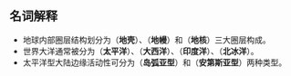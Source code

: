 ## 名词解释

- 地球内部圈层结构划分为（**地壳**）、（**地幔**）和（**地核**）三大圈层构成。
- 世界大洋通常被分为（**太平洋**）、（**大西洋**）、（**印度洋**）、（**北冰洋**）。
- 太平洋型大陆边缘活动性可分为（**岛弧亚型**）和（**安第斯亚型**）两种类型。
